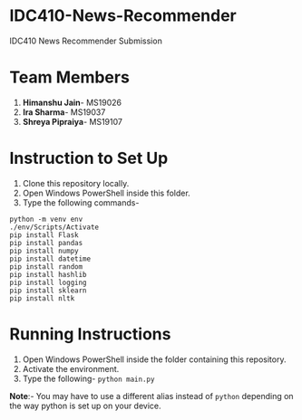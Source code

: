 # IDC410-News-Recommender
IDC410 News Recommender Submission

# Team Members
1. **Himanshu Jain**- MS19026
2. **Ira Sharma**- MS19037
3. **Shreya Pipraiya**- MS19107


# Instruction to Set Up
1. Clone this repository locally.
2. Open Windows PowerShell inside this folder.
3. Type the following commands-
```
python -m venv env
./env/Scripts/Activate
pip install Flask
pip install pandas
pip install numpy
pip install datetime
pip install random
pip install hashlib
pip install logging
pip install sklearn
pip install nltk

```

# Running Instructions

1. Open Windows PowerShell inside the folder containing this repository.
2. Activate the environment.
3. Type the following-
`python main.py`

**Note**:- You may have to use a different alias instead of `python` depending on the way python is set up on your device.

